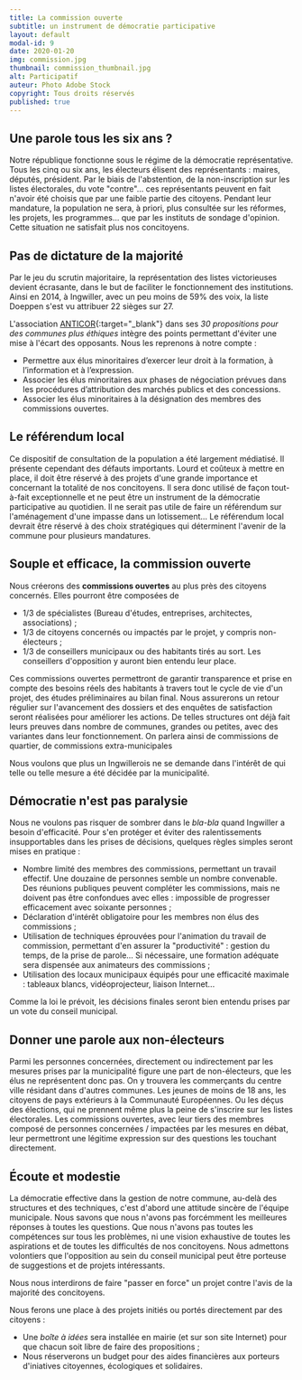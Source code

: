 ```yaml
---
title: La commission ouverte
subtitle: un instrument de démocratie participative
layout: default
modal-id: 9
date: 2020-01-20
img: commission.jpg
thumbnail: commission_thumbnail.jpg
alt: Participatif
auteur: Photo Adobe Stock
copyright: Tous droits réservés
published: true
---
```


## Une parole tous les six ans ? ##
Notre république fonctionne sous le régime de la démocratie représentative. Tous les cinq ou six ans, les électeurs élisent des représentants : maires, députés, président. Par le biais de l'abstention, de la non-inscription sur les listes électorales, du vote "contre"... ces représentants peuvent en fait n'avoir été choisis que par une faible partie des citoyens. Pendant leur mandature, la population ne sera, à priori, plus consultée sur les réformes, les projets, les programmes... que par les instituts de sondage d'opinion. Cette situation ne satisfait plus nos concitoyens.

## Pas de dictature de la majorité ##
Par le jeu du scrutin majoritaire, la représentation des listes victorieuses devient écrasante, dans le but de faciliter le fonctionnement des institutions. Ainsi en 2014, à Ingwiller, avec un peu moins de 59% des voix, la liste Doeppen s'est vu attribuer 22 sièges sur 27. 

L'association [ANTICOR](https://www.anticor.org/){:target="_blank"} dans ses *30 propositions pour des communes plus éthiques* intègre des points permettant d'éviter une mise à l'écart des opposants. Nous les reprenons à notre compte :
* Permettre aux élus minoritaires d’exercer leur droit à la formation, à l’information et à l’expression.
* Associer les élus minoritaires aux phases de négociation prévues dans les procédures d’attribution des marchés publics et des concessions.
* Associer les élus minoritaires à la désignation des membres des commissions ouvertes.

## Le référendum local ##
Ce dispositif de consultation de la population a été largement médiatisé. Il présente cependant des défauts importants. Lourd et coûteux à mettre en place, il doit être réservé à des projets d'une grande importance et concernant la totalité de nos concitoyens. Il sera donc utilisé de façon tout-à-fait exceptionnelle et ne peut être un instrument de la démocratie participative au quotidien. Il ne serait pas utile de faire un référendum sur l'aménagement d'une impasse dans un lotissement... Le référendum local devrait être réservé à des choix stratégiques qui déterminent l'avenir de la commune pour plusieurs mandatures.

## Souple et efficace, la commission ouverte ## 
Nous créerons des **commissions ouvertes** au plus près des citoyens concernés. Elles pourront être composées de
+ 1/3 de spécialistes (Bureau d'études, entreprises, architectes, associations) ;
+ 1/3 de citoyens concernés ou impactés par le projet, y compris non-électeurs ;
+ 1/3 de conseillers municipaux ou des habitants tirés au sort. Les conseillers d'opposition y auront bien entendu leur place.

Ces commissions ouvertes permettront de garantir transparence et prise en compte des besoins réels des habitants à travers tout le cycle de vie d'un projet, des études préliminaires au bilan final. Nous assurerons un retour régulier sur l'avancement des dossiers et des enquêtes de satisfaction seront réalisées pour améliorer les actions.
De telles structures ont déjà fait leurs preuves dans nombre de communes, grandes ou petites, avec des variantes dans leur fonctionnement. On parlera ainsi de commissions de quartier, de commissions extra-municipales

Nous voulons que plus un Ingwillerois ne se demande dans l'intérêt de qui telle ou telle mesure a été décidée par la municipalité.

## Démocratie n'est pas paralysie ##
Nous ne voulons pas risquer de sombrer dans le *bla-bla* quand Ingwiller a besoin d'efficacité. Pour s'en protéger et éviter des ralentissements insupportables dans les prises de décisions, quelques règles simples seront mises en pratique :
+ Nombre limité des membres des commissions, permettant un travail effectif. Une douzaine de personnes semble un nombre convenable. Des réunions publiques peuvent compléter les commissions, mais ne doivent pas être confondues avec elles : impossible de progresser efficacement avec soixante personnes ;
+ Déclaration d'intérêt obligatoire pour les membres non élus des commissions ;
+ Utilisation de techniques éprouvées pour l'animation du travail de commission, permettant d'en assurer la "productivité" : gestion du temps, de la prise de parole... Si nécessaire, une formation adéquate sera dispensée aux animateurs des commissions ;
+ Utilisation des locaux municipaux équipés pour une efficacité maximale : tableaux blancs, vidéoprojecteur, liaison Internet...

Comme la loi le prévoit, les décisions finales seront bien entendu prises par un vote du conseil municipal.

## Donner une parole aux non-électeurs
Parmi les personnes concernées, directement ou indirectement par les mesures prises par la municipalité figure une part de non-électeurs, que les élus ne représentent donc pas.
On y trouvera les commerçants du centre ville résidant dans d'autres communes. Les jeunes de moins de 18 ans, les citoyens de pays extérieurs à la Communauté Européennes. Ou les déçus des élections, qui ne prennent même plus la peine de s'inscrire sur les listes électorales.
Les commissions ouvertes, avec leur tiers des membres composé de personnes concernées / impactées par les mesures en débat, leur permettront une légitime expression sur des questions les touchant directement.


## Écoute et modestie ##
La démocratie effective dans la gestion de notre commune, au-delà des structures et des techniques, c'est d'abord une attitude sincère de l'équipe municipale. Nous savons que nous n'avons pas forcémment les meilleures réponses à toutes les questions. Que nous n'avons pas toutes les compétences sur tous les problèmes, ni une vision exhaustive de toutes les aspirations et de toutes les difficultés de nos concitoyens. Nous admettons volontiers que l'opposition au sein du conseil municipal peut être porteuse de suggestions et de projets intéressants.

Nous nous interdirons de faire "passer en force" un projet contre l'avis de la majorité des concitoyens.

Nous ferons une place à des projets initiés ou portés directement par des citoyens :  
+ Une *boîte à idées* sera installée en mairie (et sur son site Internet) pour que chacun soit libre de faire des propositions ;
+ Nous réserverons un budget pour des aides financières aux porteurs d'iniatives citoyennes, écologiques et solidaires.